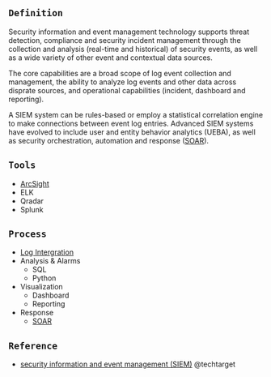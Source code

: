 ## `Definition`
 Security information and event management technology supports threat detection, compliance and security incident management through the collection and analysis (real-time and historical) of security events, as well as a wide variety of other event and contextual data sources.
 
 The core capabilities are a broad scope of log event collection and management, the ability to analyze log events and other data across disprate sources, and operational capabilities (incident, dashboard and reporting).
 
 A SIEM system can be rules-based or employ a statistical correlation engine to make connections between event log entries. Advanced SIEM systems have evolved to include user and entity behavior analytics (UEBA), as well as security orchestration, automation and response ([SOAR](https://github.com/Jayway007/Offense-and-Deffense/tree/main/Defense/Security-Operation/Solution/SOAR)).

## `Tools`
- [ArcSight](https://zhuanlan.zhihu.com/p/392791330)
- ELK
- Qradar
- Splunk

## `Process`
- [Log Intergration](https://github.com/Jayway007/Offense-and-Deffense/edit/main/Defense/Security-Operation/Solution/SIEM/Log-Intergration.md)
- Analysis & Alarms
  - SQL
  - Python
- Visualization
  - Dashboard
  - Reporting
- Response
  - [SOAR](https://github.com/Jayway007/Offense-and-Deffense/tree/main/Defense/Security-Operation/Solution/SOAR)

## `Reference`
- [security information and event management (SIEM)](https://www.techtarget.com/searchsecurity/definition/security-information-and-event-management-SIEM)  @techtarget
